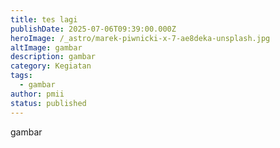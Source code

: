```yaml
---
title: tes lagi
publishDate: 2025-07-06T09:39:00.000Z
heroImage: /_astro/marek-piwnicki-x-7-ae8deka-unsplash.jpg
altImage: gambar
description: gambar
category: Kegiatan
tags:
  - gambar
author: pmii
status: published
---
```

gambar
